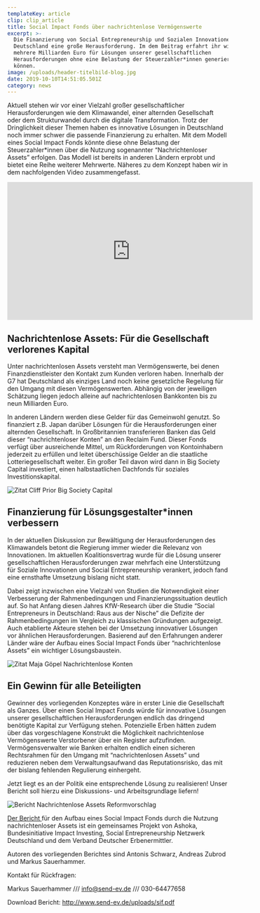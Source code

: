 ```yaml
---
templateKey: article
clip: clip_article
title: Social Impact Fonds über nachrichtenlose Vermögenswerte
excerpt: >-
  Die Finanzierung von Social Entrepreneurship und Sozialen Innovationen ist in
  Deutschland eine große Herausforderung. Im dem Beitrag erfahrt ihr wie wir
  mehrere Milliarden Euro für Lösungen unserer gesellschaftlichen
  Herausforderungen ohne eine Belastung der Steuerzahler*innen generieren
  können.
image: /uploads/header-titelbild-blog.jpg
date: 2019-10-10T14:51:05.501Z
category: news
---
```

Aktuell stehen wir vor einer Vielzahl großer gesellschaftlicher Herausforderungen wie dem Klimawandel, einer alternden Gesellschaft oder dem Strukturwandel durch die digitale Transformation. Trotz der Dringlichkeit dieser Themen haben es innovative Lösungen in Deutschland noch immer schwer die passende Finanzierung zu erhalten. Mit dem Modell eines Social Impact Fonds könnte diese ohne Belastung der Steuerzahler*innen über die Nutzung sogenannter “Nachrichtenloser Assets” erfolgen. Das Modell ist bereits in anderen Ländern erprobt und bietet eine Reihe weiterer Mehrwerte. Näheres zu dem Konzept haben wir in dem nachfolgenden Video zusammengefasst. 

<iframe width="560" height="315" src="https://www.youtube.com/embed/8DSq01Rn4rs" frameborder="0" allow="accelerometer; autoplay; encrypted-media; gyroscope; picture-in-picture" allowfullscreen></iframe>

## Nachrichtenlose Assets: Für die Gesellschaft verlorenes Kapital

Unter nachrichtenlosen Assets versteht man Vermögenswerte, bei denen Finanzdienstleister den Kontakt zum Kunden verloren haben. Innerhalb der G7 hat Deutschland als einziges Land noch keine gesetzliche Regelung für den Umgang mit diesen Vermögenswerten. Abhängig von der jeweiligen Schätzung liegen jedoch alleine auf nachrichtenlosen Bankkonten bis zu neun Milliarden Euro. 

In anderen Ländern werden diese Gelder für das Gemeinwohl genutzt. So finanziert z.B. Japan darüber Lösungen für die Herausforderungen einer alternden Gesellschaft. In Großbritannien transferieren Banken das Geld dieser “nachrichtenloser Konten” an den Reclaim Fund. Dieser Fonds verfügt über ausreichende Mittel, um Rückforderungen von Kontoinhabern jederzeit zu erfüllen und leitet überschüssige Gelder an die staatliche Lotteriegesellschaft weiter. Ein großer Teil davon wird dann in Big Society Capital investiert, einen halbstaatlichen Dachfonds für soziales Investitionskapital. 

![Zitat Cliff Prior Big Society Capital](/uploads/cliff_prior_nachrichtenlose-konten.jpg "Zitat Cliff Prior Big Society Capital")

## Finanzierung für Lösungsgestalter*innen verbessern

In der aktuellen Diskussion zur Bewältigung der Herausforderungen des Klimawandels betont die Regierung immer wieder die Relevanz von Innovationen. Im aktuellen Koalitionsvertrag wurde für die Lösung unserer gesellschaftlichen Herausforderungen zwar mehrfach eine Unterstützung für Soziale Innovationen und Social Entrepreneurship verankert, jedoch fand eine ernsthafte Umsetzung bislang nicht statt. 

Dabei zeigt inzwischen eine Vielzahl von Studien die Notwendigkeit einer Verbesserung der Rahmenbedingungen und Finanzierungssituation deutlich auf. So hat Anfang diesen Jahres KfW-Research über die Studie “Social Entrepreneurs in Deutschland: Raus aus der Nische” die Defizite der Rahmenbedingungen im Vergleich zu klassischen Gründungen aufgezeigt. Auch etablierte Akteure stehen bei der Umsetzung innovativer Lösungen vor ähnlichen Herausforderungen. Basierend auf den Erfahrungen anderer Länder wäre der Aufbau eines Social Impact Fonds über “nachrichtenlose Assets” ein wichtiger Lösungsbaustein. 

![Zitat Maja Göpel Nachrichtenlose Konten](/uploads/maja_göpel_nachrichtenlose_konten.jpg "Zitat Maja Göpel Nachrichtenlose Konten")

## Ein Gewinn für alle Beteiligten

Gewinner des vorliegenden Konzeptes wäre in erster Linie die Gesellschaft als Ganzes. Über einen Social Impact Fonds würde für innovative Lösungen unserer gesellschaftlichen Herausforderungen endlich das dringend benötigte Kapital zur Verfügung stehen. Potenzielle Erben hätten zudem über das vorgeschlagene Konstrukt die Möglichkeit nachrichtenlose Vermögenswerte Verstorbener über ein Register aufzufinden. Vermögensverwalter wie Banken erhalten endlich einen sicheren Rechtsrahmen für den Umgang mit “nachrichtenlosen Assets” und reduzieren neben dem Verwaltungsaufwand das Reputationsrisko, das mit der bislang fehlenden Regulierung einhergeht. 

Jetzt liegt es an der Politik eine entsprechende Lösung zu realisieren! Unser Bericht soll hierzu eine Diskussions- und Arbeitsgrundlage liefern! 

![Bericht Nachrichtenlose Assets Reformvorschlag](/uploads/bericht-nachrichtenlose-assets.png "Bericht Nachrichtenlose Assets Reformvorschlag")

[Der Bericht ](http://www.send-ev.de/uploads/sif.pdf)für den Aufbau eines Social Impact Fonds durch die Nutzung nachrichtenloser Assets ist ein gemeinsames Projekt von Ashoka, Bundesinitiative Impact Investing, Social Entrepreneurship Netzwerk Deutschland und dem Verband Deutscher Erbenermittler. 

Autoren des vorliegenden Berichtes sind Antonis Schwarz, Andreas Zubrod und Markus Sauerhammer. 

Kontakt für Rückfragen:

Markus Sauerhammer /// info@send-ev.de /// 030-64477658

Download Bericht: <http://www.send-ev.de/uploads/sif.pdf>
